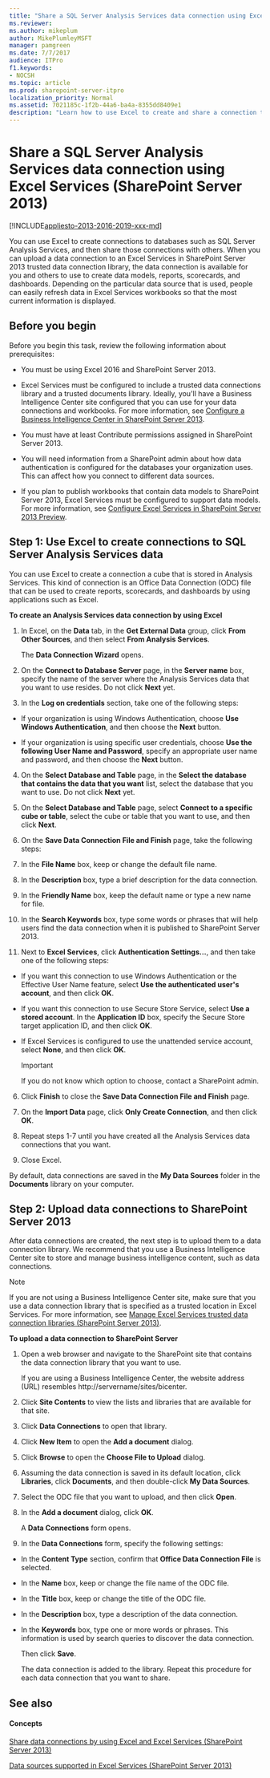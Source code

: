 ```yaml
---
title: "Share a SQL Server Analysis Services data connection using Excel Services (SharePoint Server 2013)"
ms.reviewer: 
ms.author: mikeplum
author: MikePlumleyMSFT
manager: pamgreen
ms.date: 7/7/2017
audience: ITPro
f1.keywords:
- NOCSH
ms.topic: article
ms.prod: sharepoint-server-itpro
localization_priority: Normal
ms.assetid: 7021185c-1f2b-44a6-ba4a-8355dd8409e1
description: "Learn how to use Excel to create and share a connection to SQL Server Analysis Services data that people can use to create data models, reports, scorecards, and dashboards."
---
```


# Share a SQL Server Analysis Services data connection using Excel Services (SharePoint Server 2013)

[!INCLUDE[appliesto-2013-2016-2019-xxx-md](../includes/appliesto-2013-2016-2019-xxx-md.md)] 
  
You can use Excel to create connections to databases such as SQL Server Analysis Services, and then share those connections with others. When you can upload a data connection to an Excel Services in SharePoint Server 2013 trusted data connection library, the data connection is available for you and others to use to create data models, reports, scorecards, and dashboards. Depending on the particular data source that is used, people can easily refresh data in Excel Services workbooks so that the most current information is displayed.
  
    
## Before you begin
<a name="begin"> </a>

Before you begin this task, review the following information about prerequisites:
  
- You must be using Excel 2016 and SharePoint Server 2013.
    
- Excel Services must be configured to include a trusted data connections library and a trusted documents library. Ideally, you'll have a Business Intelligence Center site configured that you can use for your data connections and workbooks. For more information, see [Configure a Business Intelligence Center in SharePoint Server 2013](/SharePoint/sharepoint-server).
    
- You must have at least Contribute permissions assigned in SharePoint Server 2013.
    
- You will need information from a SharePoint admin about how data authentication is configured for the databases your organization uses. This can affect how you connect to different data sources. 
    
- If you plan to publish workbooks that contain data models to SharePoint Server 2013, Excel Services must be configured to support data models. For more information, see [Configure Excel Services in SharePoint Server 2013 Preview](/SharePoint/administration/configure-excel-services).
    
## Step 1: Use Excel to create connections to SQL Server Analysis Services data
<a name="part1"> </a>

You can use Excel to create a connection a cube that is stored in Analysis Services. This kind of connection is an Office Data Connection (ODC) file that can be used to create reports, scorecards, and dashboards by using applications such as Excel.
  
 **To create an Analysis Services data connection by using Excel**
  
1. In Excel, on the **Data** tab, in the **Get External Data** group, click **From Other Sources**, and then select **From Analysis Services**.
    
    The **Data Connection Wizard** opens. 
    
2. On the **Connect to Database Server** page, in the **Server name** box, specify the name of the server where the Analysis Services data that you want to use resides. Do not click **Next** yet. 
    
3. In the **Log on credentials** section, take one of the following steps: 
    
  - If your organization is using Windows Authentication, choose **Use Windows Authentication**, and then choose the **Next** button. 
    
  - If your organization is using specific user credentials, choose **Use the following User Name and Password**, specify an appropriate user name and password, and then choose the **Next** button. 
    
4. On the **Select Database and Table** page, in the **Select the database that contains the data that you want** list, select the database that you want to use. Do not click **Next** yet. 
    
5. On the **Select Database and Table** page, select **Connect to a specific cube or table**, select the cube or table that you want to use, and then click **Next**.
    
6. On the **Save Data Connection File and Finish** page, take the following steps: 
    
1. In the **File Name** box, keep or change the default file name. 
    
2. In the **Description** box, type a brief description for the data connection. 
    
3. In the **Friendly Name** box, keep the default name or type a new name for file. 
    
4. In the **Search Keywords** box, type some words or phrases that will help users find the data connection when it is published to SharePoint Server 2013. 
    
5. Next to **Excel Services**, click **Authentication Settings…**, and then take one of the following steps:
    
  - If you want this connection to use Windows Authentication or the Effective User Name feature, select **Use the authenticated user's account**, and then click **OK**.
    
  - If you want this connection to use Secure Store Service, select **Use a stored account**. In the **Application ID** box, specify the Secure Store target application ID, and then click **OK**.
    
  - If Excel Services is configured to use the unattended service account, select **None**, and then click **OK**.
    
    > [!IMPORTANT]
    > If you do not know which option to choose, contact a SharePoint admin. 
  
6. Click **Finish** to close the **Save Data Connection File and Finish** page. 
    
7. On the **Import Data** page, click **Only Create Connection**, and then click **OK**.
    
8. Repeat steps 1-7 until you have created all the Analysis Services data connections that you want.
    
9. Close Excel.
    
By default, data connections are saved in the **My Data Sources** folder in the **Documents** library on your computer. 
  
## Step 2: Upload data connections to SharePoint Server 2013
<a name="part2"> </a>

After data connections are created, the next step is to upload them to a data connection library. We recommend that you use a Business Intelligence Center site to store and manage business intelligence content, such as data connections. 
  
> [!NOTE]
> If you are not using a Business Intelligence Center site, make sure that you use a data connection library that is specified as a trusted location in Excel Services. For more information, see [Manage Excel Services trusted data connection libraries (SharePoint Server 2013)](manage-excel-services-trusted-data-connection-libraries.md). 
  
 **To upload a data connection to SharePoint Server**
  
1. Open a web browser and navigate to the SharePoint site that contains the data connection library that you want to use.
    
    If you are using a Business Intelligence Center, the website address (URL) resembles http://servername/sites/bicenter.
    
2. Click **Site Contents** to view the lists and libraries that are available for that site. 
    
3. Click **Data Connections** to open that library. 
    
4. Click **New Item** to open the **Add a document** dialog. 
    
5. Click **Browse** to open the **Choose File to Upload** dialog. 
    
6. Assuming the data connection is saved in its default location, click **Libraries**, click **Documents**, and then double-click **My Data Sources**.
    
7. Select the ODC file that you want to upload, and then click **Open**.
    
8. In the **Add a document** dialog, click **OK**.
    
    A **Data Connections** form opens. 
    
9. In the **Data Connections** form, specify the following settings: 
    
  - In the **Content Type** section, confirm that **Office Data Connection File** is selected. 
    
  - In the **Name** box, keep or change the file name of the ODC file. 
    
  - In the **Title** box, keep or change the title of the ODC file. 
    
  - In the **Description** box, type a description of the data connection. 
    
  - In the **Keywords** box, type one or more words or phrases. This information is used by search queries to discover the data connection. 
    
    Then click **Save**.
    
    The data connection is added to the library. Repeat this procedure for each data connection that you want to share.
    
## See also
<a name="part2"> </a>

#### Concepts

[Share data connections by using Excel and Excel Services (SharePoint Server 2013)](share-data-connections-by-using-excel-and-excel-services-sharepoint-server-2013.md)
  
[Data sources supported in Excel Services (SharePoint Server 2013)](data-sources-supported-in-excel-services-sharepoint-server-2013.md)

